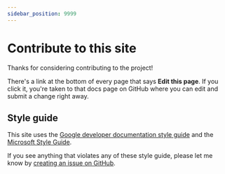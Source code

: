 ```yaml
---
sidebar_position: 9999
---
```


# Contribute to this site

Thanks for considering contributing to the project!

There's a link at the bottom of every page that says **Edit this page**. If you click it, you're taken to that docs page on GitHub where you can edit and submit a change right away.

## Style guide

This site uses the [Google developer documentation style guide](https://developers.google.com/style) and the [Microsoft Style Guide](https://docs.microsoft.com/style-guide/welcome/).

If you see anything that violates any of these style guide, please let me know by [creating an issue on GitHub](https://github.com/marcusolsson/obsidian-plugin-docs/issues/new).
